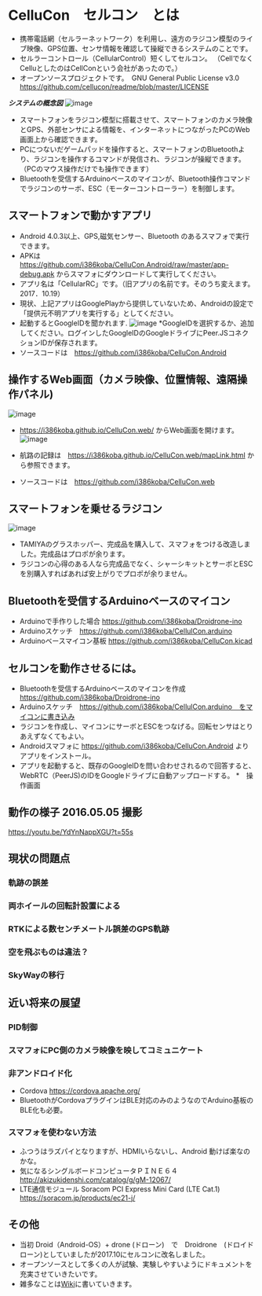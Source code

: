 # CelluCon　セルコン　とは
* 携帯電話網（セルラーネットワーク）を利用し、遠方のラジコン模型のライブ映像、GPS位置、センサ情報を確認して操縦できるシステムのことです。
* セルラーコントロール（CellularControl）短くしてセルコン。 （CellでなくCelluとしたのはCellConという会社があったので。）
* オープンソースプロジェクトです。　GNU General Public License v3.0　https://github.com/cellucon/readme/blob/master/LICENSE

**_システムの概念図_**
![image](https://github.com/cellucon/readme/blob/master/diagram.png)
* スマートフォンをラジコン模型に搭載させて、スマートフォンのカメラ映像とGPS、外部センサによる情報を、インターネットにつながったPCのWeb画面上から確認できます。
* PCにつないだゲームパッドを操作すると、スマートフォンのBluetoothより、ラジコンを操作するコマンドが発信され、ラジコンが操縦できます。
（PCのマウス操作だけでも操作できます）
* Bluetoothを受信するArduinoベースのマイコンが、Bluetooth操作コマンドでラジコンのサーボ、ESC（モーターコントローラー）を制御します。

## スマートフォンで動かすアプリ
* Android 4.0.3以上、GPS,磁気センサー、Bluetooth のあるスマフォで実行できます。
* APKは　https://github.com/i386koba/CelluCon.Android/raw/master/app-debug.apk からスマフォにダウンロードして実行してください。
* アプリ名は「CellularRC」です。（旧アプリの名前です。そのうち変えます。2017．10.19）
* 現状、上記アプリはGooglePlayから提供していないため、Androidの設定で「提供元不明アプリを実行する」としてください。
* 起動するとGoogleIDを聞かれます.
![image](https://github.com/cellucon/readme/blob/master/GoogleID-select.png)
*GoogleIDを選択するか、追加してください。ログインしたGoogleIDのGoogleドライブにPeer.JSコネクションIDが保存されます。
* ソースコードは　https://github.com/i386koba/CelluCon.Android


## 操作するWeb画面（カメラ映像、位置情報、遠隔操作パネル)
![image](https://github.com/cellucon/readme/blob/master/web-pilot.png)
* https://i386koba.github.io/CelluCon.web/ からWeb画面を開けます。
![image](https://github.com/cellucon/readme/blob/master/CelluerRC-RUN.png)

* 航路の記録は　https://i386koba.github.io/CelluCon.web/mapLink.html から参照できます。
* ソースコードは　https://github.com/i386koba/CelluCon.web
　
## スマートフォンを乗せるラジコン
![image](https://github.com/cellucon/readme/blob/master/rover.png)
* TAMIYAのグラスホッパー、完成品を購入して、スマフォをつける改造しました。完成品はプロポが余ります。
* ラジコンの心得のある人なら完成品でなく、シャーシキットとサーボとESCを別購入すればあれば安上がりでプロポが余りません。

## Bluetoothを受信するArduinoベースのマイコン
* Arduinoで手作りした場合 https://github.com/i386koba/Droidrone-ino
* Arduinoスケッチ　https://github.com/i386koba/CellulCon.arduino
* Arduinoベースマイコン基板 https://github.com/i386koba/CelluCon.kicad

## セルコンを動作させるには。
* Bluetoothを受信するArduinoベースのマイコンを作成 https://github.com/i386koba/Droidrone-ino
* Arduinoスケッチ　https://github.com/i386koba/CellulCon.arduino　をマイコンに書き込み
* ラジコンを作成し、マイコンにサーボとESCをつなげる。回転センサはとりあえずなくてもよい。
* Androidスマフォに https://github.com/i386koba/CelluCon.Android よりアプリをインストール。
* アプリを起動すると、既存のGoogleIDを問い合わせされるので回答すると、WebRTC（PeerJS)のIDをGoogleドライブに自動アップロードする。
*　操作画面

## 動作の様子 2016.05.05 撮影
https://youtu.be/YdYnNappXGU?t=55s


## 現状の問題点
### 軌跡の誤差

### 両ホイールの回転計設置による

### RTKによる数センチメートル誤差のGPS軌跡

### 空を飛ぶものは違法？

### SkyWayの移行


## 近い将来の展望
### PID制御

### スマフォにPC側のカメラ映像を映してコミュニケート

### 非アンドロイド化
* Cordova https://cordova.apache.org/ 
* BluetoothがCordovaプラグインはBLE対応のみのようなのでArduino基板のBLE化も必要。

### スマフォを使わない方法
* ふつうはラズパイとなりますが、HDMIいらないし、Android 動けば楽なのかな。
* 気になるシングルボードコンピュータＰＩＮＥ６４　http://akizukidenshi.com/catalog/g/gM-12067/
* LTE通信モジュール Soracom PCI Express Mini Card (LTE Cat.1) https://soracom.jp/products/ec21-j/


## その他 
* 当初 Droid（Android-OS）+ drone (ドローン)　で　Droidrone　(ドロイドローン)としていましたが2017.10にセルコンに改名しました。
* オープンソースとして多くの人が試験、実験しやすいようにドキュメントを充実させていきたいです。
* 雑多なことは[Wiki](https://github.com/cellucon/readme/wiki)に書いていきます。
